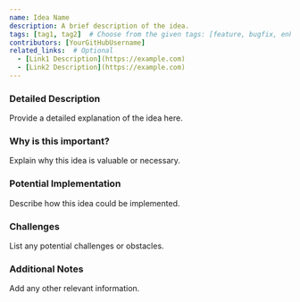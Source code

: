 ```yaml
---
name: Idea Name
description: A brief description of the idea.
tags: [tag1, tag2]  # Choose from the given tags: [feature, bugfix, enhancement, design, research]
contributors: [YourGitHubUsername]
related_links:  # Optional
  - [Link1 Description](https://example.com)
  - [Link2 Description](https://example.com)
---
```


### Detailed Description
Provide a detailed explanation of the idea here.

### Why is this important?
Explain why this idea is valuable or necessary.

### Potential Implementation
Describe how this idea could be implemented.

### Challenges
List any potential challenges or obstacles.

### Additional Notes
Add any other relevant information.
